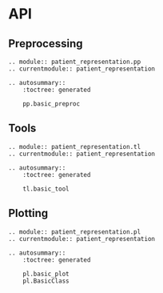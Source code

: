 # API

## Preprocessing

```{eval-rst}
.. module:: patient_representation.pp
.. currentmodule:: patient_representation

.. autosummary::
    :toctree: generated

    pp.basic_preproc
```

## Tools

```{eval-rst}
.. module:: patient_representation.tl
.. currentmodule:: patient_representation

.. autosummary::
    :toctree: generated

    tl.basic_tool
```

## Plotting

```{eval-rst}
.. module:: patient_representation.pl
.. currentmodule:: patient_representation

.. autosummary::
    :toctree: generated

    pl.basic_plot
    pl.BasicClass
```
